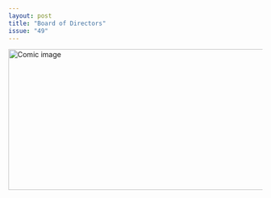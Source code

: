 ```yaml
---
layout: post
title: "Board of Directors"
issue: "49"
---
```

<img src="{{ site.url }}/comics/49.png" title='Those "X-Treme Drug Skateboarding" commercials which ran during the 4-6pm time slots on relevant networks will really speak to the mid-adolescent demographic.' alt="Comic image" width="780px" height="280px"/>

